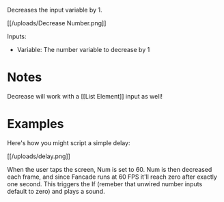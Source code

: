 Decreases the input variable by 1.

[[/uploads/Decrease Number.png]]

Inputs:
- Variable: The number variable to decrease by 1

# Notes

Decrease will work with a [[List Element]] input as well!

# Examples

Here's how you might script a simple delay:

[[/uploads/delay.png]]

When the user taps the screen, Num is set to 60. Num is then decreased each frame, and since Fancade runs at 60 FPS it'll reach zero after exactly one second. This triggers the If (remeber that unwired number inputs default to zero) and plays a sound.